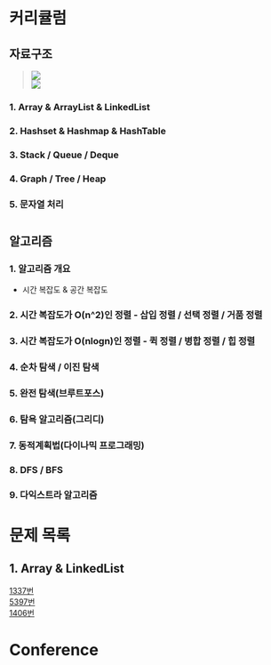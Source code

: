 # 커리큘럼
## 자료구조
> ![](https://img1.daumcdn.net/thumb/R1280x0/?scode=mtistory2&fname=http%3A%2F%2Fcfile24.uf.tistory.com%2Fimage%2F99CF4B4E5B6D2FF038F21E)  
> ![](https://t1.daumcdn.net/cfile/tistory/99B88F3E5AC70FB419)  
### 1. Array & ArrayList & LinkedList
### 2. Hashset & Hashmap & HashTable
### 3. Stack / Queue / Deque
### 4. Graph / Tree / Heap  
### 5. 문자열 처리  
#

## 알고리즘
### 1. 알고리즘 개요
- 시간 복잡도 & 공간 복잡도
### 2. 시간 복잡도가 O(n^2)인 정렬 - 삽입 정렬 / 선택 정렬 / 거품 정렬
### 3. 시간 복잡도가 O(nlogn)인 정렬 - 퀵 정렬 / 병합 정렬 / 힙 정렬
### 4. 순차 탐색 / 이진 탐색
### 5. 완전 탐색(브루트포스)
### 6. 탐욕 알고리즘(그리디)
### 7. 동적계획법(다이나믹 프로그래밍)
### 8. DFS / BFS
### 9. 다익스트라 알고리즘
#

# 문제 목록
## 1. Array & LinkedList
[1337번](https://www.acmicpc.net/problem/1337)  
[5397번](https://www.acmicpc.net/problem/5397)  
[1406번](https://www.acmicpc.net/problem/1406)  

# Conference
[](https://coding-factory.tistory.com/227?category=794828)

